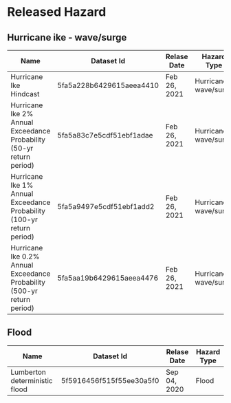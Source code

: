# Released Hazard
## Hurricane ike - wave/surge
| Name | Dataset Id | Relase Date | Hazard Type |
| ------- | ---------- | ---------- | ---------- |
| Hurricane Ike Hindcast | 5fa5a228b6429615aeea4410 | Feb 26, 2021 | Hurricane wave/surge|
| Hurricane Ike 2% Annual Exceedance Probability (50-yr return period) | 5fa5a83c7e5cdf51ebf1adae | Feb 26, 2021 | Hurricane wave/surge|
| Hurricane Ike 1% Annual Exceedance Probability (100-yr return period) | 5fa5a9497e5cdf51ebf1add2 | Feb 26, 2021 | Hurricane wave/surge|
| Hurricane Ike 0.2% Annual Exceedance Probability (500-yr return period) | 5fa5aa19b6429615aeea4476 | Feb 26, 2021 | Hurricane wave/surge|

## Flood
| Name | Dataset Id | Relase Date | Hazard Type |
| ------- | ---------- | ---------- | ---------- |
| Lumberton deterministic flood | 5f5916456f515f55ee30a5f0 | Sep 04, 2020 | Flood |